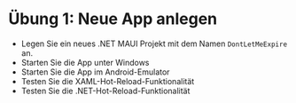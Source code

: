 # Übung 1: Neue App anlegen

- Legen Sie ein neues .NET MAUI Projekt mit dem Namen `DontLetMeExpire` an.
- Starten Sie die App unter Windows
- Starten Sie die App im Android-Emulator
- Testen Sie die XAML-Hot-Reload-Funktionalität
- Testen Sie die .NET-Hot-Reload-Funktionalität
